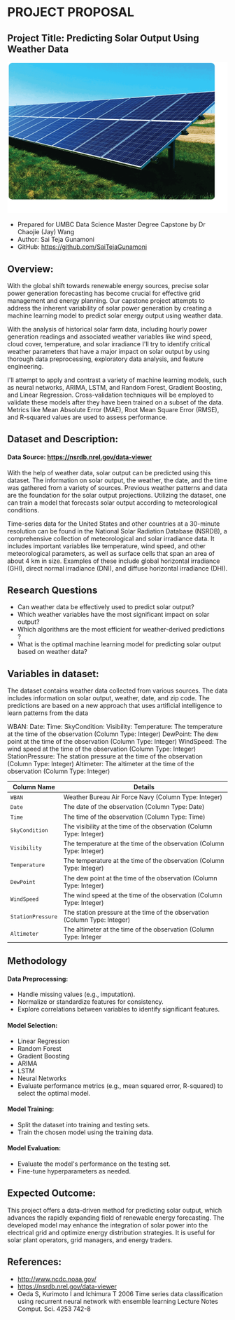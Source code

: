 # PROJECT PROPOSAL

## Project Title: Predicting Solar Output Using Weather Data
![ProfilePic](./SolarHeroImage.png)  
- Prepared for UMBC Data Science Master Degree Capstone by Dr Chaojie (Jay) Wang
- Author: Sai Teja Gunamoni
- GitHub: https://github.com/SaiTejaGunamoni

## Overview:

With the global shift towards renewable energy sources, precise solar power generation forecasting has become crucial for effective grid management and energy planning. Our capstone project attempts to address the inherent variability of solar power generation by creating a machine learning model to predict solar energy output using weather data.

With the analysis of historical solar farm data, including hourly power generation readings and associated weather variables like wind speed, cloud cover, temperature, and solar irradiance I'll try to identify critical weather parameters that have a major impact on solar output by using thorough data preprocessing, exploratory data analysis, and feature engineering.

I'll attempt to apply and contrast a variety of machine learning models, such as neural networks, ARIMA, LSTM, and Random Forest, Gradient Boosting, and Linear Regression. Cross-validation techniques will be employed to validate these models after they have been trained on a subset of the data. Metrics like Mean Absolute Error (MAE), Root Mean Square Error (RMSE), and R-squared values are used to assess performance.

## Dataset and Description:

#### Data Source: https://nsrdb.nrel.gov/data-viewer

With the help of weather data, solar output can be predicted using this dataset.  The information on solar output, the weather, the date, and the time was gathered from a variety of sources. Previous weather patterns and data are the foundation for the solar output projections. Utilizing the dataset, one can train a model that forecasts solar output according to meteorological conditions.

Time-series data for the United States and other countries at a 30-minute resolution can be found in the National Solar Radiation Database (NSRDB), a comprehensive collection of meteorological and solar irradiance data. It includes important variables like temperature, wind speed, and other meteorological parameters, as well as surface cells that span an area of about 4 km in size. Examples of these include global horizontal irradiance (GHI), direct normal irradiance (DNI), and diffuse horizontal irradiance (DHI).

## Research Questions
- Can weather data be effectively used to predict solar output?
- Which weather variables have the most significant impact on solar output?
- Which algorithms are the most efficient for weather-derived predictions ?
- What is the optimal machine learning model for predicting solar output based on weather data?

## Variables in dataset:
The dataset contains weather data collected from various sources. The data includes information on solar output, weather, date, and zip code. The predictions are based on a new approach that uses artificial intelligence to learn patterns from the data

WBAN: 
Date: 
Time: 
SkyCondition: 
Visibility: 
Temperature: The temperature at the time of the observation (Column Type: Integer)
DewPoint: The dew point at the time of the observation (Column Type: Integer)
WindSpeed: The wind speed at the time of the observation (Column Type: Integer)
StationPressure: The station pressure at the time of the observation (Column Type: Integer)
Altimeter: The altimeter at the time of the observation (Column Type: Integer)


| **Column Name**                        | **Details**                                                                    |
|----------------------------------------|------------------------------------------------------------------------------------|
| `WBAN`                                 | Weather Bureau Air Force Navy (Column Type: Integer)                               |
| `Date`                                 | The date of the observation (Column Type: Date)                                    |
| `Time`                                 | The time of the observation (Column Type: Time)                                    |
| `SkyCondition`                         | The visibility at the time of the observation (Column Type: Integer)               |
| `Visibility`                           | The temperature at the time of the observation (Column Type: Integer)              |
| `Temperature`                          | The temperature at the time of the observation (Column Type: Integer)              |
| `DewPoint`                             | The dew point at the time of the observation (Column Type: Integer)                |
| `WindSpeed`                            | The wind speed at the time of the observation (Column Type: Integer)               |
| `StationPressure`                      | The station pressure at the time of the observation (Column Type: Integer)         |
| `Altimeter`                            | The altimeter at the time of the observation (Column Type: Integer                 |

## Methodology 
#### Data Preprocessing:
- Handle missing values (e.g., imputation).
- Normalize or standardize features for consistency.
- Explore correlations between variables to identify significant features.
#### Model Selection:
- Linear Regression
- Random Forest
- Gradient Boosting
- ARIMA
- LSTM
- Neural Networks
- Evaluate performance metrics (e.g., mean squared error, R-squared) to select the optimal model.
#### Model Training:
- Split the dataset into training and testing sets.
- Train the chosen model using the training data.
#### Model Evaluation:
- Evaluate the model's performance on the testing set.
- Fine-tune hyperparameters as needed.

## Expected Outcome:

This project offers a data-driven method for predicting solar output, which advances the rapidly expanding field of renewable energy forecasting. The developed model may enhance the integration of solar power into the electrical grid and optimize energy distribution strategies. It is useful for solar plant operators, grid managers, and energy traders.

## References:

- http://www.ncdc.noaa.gov/
- https://nsrdb.nrel.gov/data-viewer
- Oeda S, Kurimoto I and Ichimura T 2006 Time series data classification using recurrent neural network with ensemble learning Lecture Notes Comput. Sci. 4253 742-8

